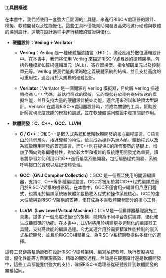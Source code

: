 #### **工具鏈概述**

在本書中，我們將使用一套強大且開源的工具鏈，來進行RISC-V處理器的設計、模擬、軟體開發以及性能優化。這些工具不僅能幫助開發者高效地進行硬體與軟體的協同設計，還能在設計過程中進行精確的驗證與優化。

- **硬體設計：Verilog + Verilator**
  - **Verilog**：Verilog 是一種硬體描述語言（HDL），廣泛應用於數位邏輯設計中。在本書中，我們將使用 Verilog 來描述RISC-V處理器的硬體架構，包括各種模組如算術邏輯單元（ALU）、寄存器檔案、指令解碼單元以及控制單元等。Verilog 使我們能夠清晰地定義硬體系統的結構，並且支持高度的可重用性，適合用於大規模的硬體設計。
  
  - **Verilator**：Verilator 是一個開源的 Verilog 模擬器，用於將 Verilog 描述轉換為 C++ 代碼，並執行高效的模擬。它的優勢在於能夠提供快速的模擬性能，並且支持大量的硬體設計檢查功能，適合用來測試和驗證大型設計。Verilator 在處理RISC-V處理器設計時，將成為關鍵的工具，幫助設計師實現高度效能的模擬和調試，並在軟硬體協同驗證中發揮關鍵作用。

- **軟體開發：C、C++、GCC、LLVM**
  - **C / C++**：C和C++是嵌入式系統和低階軟體開發的核心編程語言。C語言由於其低層次、接近硬體的特性，使其成為操作系統內核、驅動程式以及系統級應用開發的首選語言。而C++則在提供C的所有優勢的基礎上，增加了面向對象編程特性，對於較大型和複雜的系統應用開發尤為重要。讀者將學習如何利用C和C++進行低階系統開發，包括驅動程式開發、系統呼叫接口的實現以及記憶體管理。

  - **GCC（GNU Compiler Collection）**：GCC 是一個廣泛使用的開源編譯器，支持C、C++等多種編程語言。GCC將被用於將C/C++程式編譯成適用於RISC-V架構的機器碼。在本書中，GCC不僅會用來編譯用戶應用程式，也將用於編譯系統級軟體如啟動載入程式和操作系統核心。GCC的強大性能與對RISC-V架構的支持，使其成為本書軟體開發部分的核心工具。

  - **LLVM（Low Level Virtual Machine）**：LLVM是一個編譯器基礎設施工具集，提供了一個高度模組化的架構，能夠為不同平台提供編譯、優化和生成機器碼的功能。在本書中，LLVM將用於構建更多定制化的編譯器工具鏈，支持高效能的編譯過程。它尤其適合用於需要精確性能控制的嵌入式系統開發，並且能與GCC相輔相成，為RISC-V系統開發提供多樣化的選擇。

這套工具鏈將幫助讀者在設計RISC-V硬體架構、編寫系統軟體、執行模擬與驗證、優化性能等方面實現高效、精確的開發過程。無論是在硬體設計還是軟體開發中，這些工具都能提供強大的支持，確保RISC-V處理器從硬體設計到軟體開發的無縫協同。